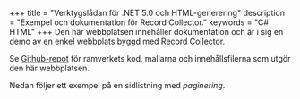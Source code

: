 +++
title = "Verktygslådan för .NET 5.0 och HTML-generering"
description = "Exempel och dokumentation för Record Collector."
keywords = "C# HTML"
+++
Den här webbplatsen innehåller dokumentation och är i sig en demo av en enkel webbplats byggd med Record Collector.

Se [Github-repot](https://github.com/krompaco/record-collector) för ramverkets kod, mallarna och innehållsfilerna som utgör den här webbplatsen.

Nedan följer ett exempel på en sidlistning med _paginering_.
